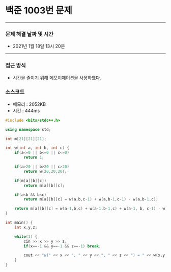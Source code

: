 
# 백준 1003번 문제

---

### 문제 해결 날짜 및 시간

- 2021년 1월 18일 13시 20분

---

### 접근 방식
- 시간을 줄이기 위해 메모이제이션을 사용하였다. 

### 소스코드
- 메모리 : 2052KB
- 시간 : 444ms
```c++
#include <bits/stdc++.h>

using namespace std;

int m[21][21][21];

int w(int a, int b, int c) {
    if(a<=0 || b<=0 || c<=0) 
        return 1;

    if(a>20 || b>20 || c>20) 
        return w(20,20,20);

    if(m[a][b][c]) 
        return m[a][b][c];

    if(a<b && b<c) 
        return m[a][b][c] = w(a,b,c-1) + w(a,b-1,c-1) - w(a,b-1,c);

    return m[a][b][c] = w(a-1,b,c) + w(a-1,b-1,c) + w(a-1, b, c-1) - w(a-1,b-1,c-1);
} 

int main() {
    int x,y,z;

    while(1) {
        cin >> x >> y >> z;
        if(x==-1 && y==-1 && z==-1) break;

        cout << "w(" << x << ", " << y << ", " << z << ") = " << w(x,y,z) << "\n";
    }
}
```